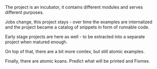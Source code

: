 
The project is an incubator, it contains different modules and serves different purposes.

Jobs change, this project stays - over time the examples are internalized and the project became a catalog of snippets in form of runnable code.


Early stage projects are here as well - to be extracted into a separate project when matured enough.

On top of that, there are a bit more comlex, but still atomic examples.

Finally, there are atomic koans. Predict what will be printed and Fixmes.